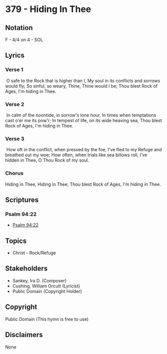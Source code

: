 # 379 - Hiding In Thee

## Notation

F - 4/4 on 4 - SOL

## Lyrics

### Verse 1

 O safe to the Rock that is higher than I, My soul in its conflicts and sorrows would fly; So sinful, so weary, Thine, Thine would I be; Thou blest Rock of Ages, I'm hiding in Thee. 

### Verse 2

 In calm of the noontide, in sorrow's lone hour, In times when temptations cast o'er me its pow'r; In tempest of life, on its wide heaving sea, Thou blest Rock of Ages, I'm hiding in Thee. 

### Verse 3

 How oft in the conflict, when pressed by the foe, I've fled to my Refuge and breathed out my woe; How often, when trials like sea billows roll, I've hidden in Thee, O Thou Rock of my soul. 

### Chorus

Hiding in Thee, Hiding in Thee, Thou blest Rock of Ages, I'm hiding in Thee. 


## Scriptures

### Psalm 94:22

- [Psalm 94:22](https://www.biblegateway.com/passage/?search=Psalm%2094%3A22)


## Topics

- Christ - Rock/Refuge

## Stakeholders

- Sankey, Ira D. (Composer)
- Cushing, William Orcutt (Lyricist)
- Public Domain (Copyright Holder)

## Copyright

Public Domain
(This hymn is free to use)

## Disclaimers

None


